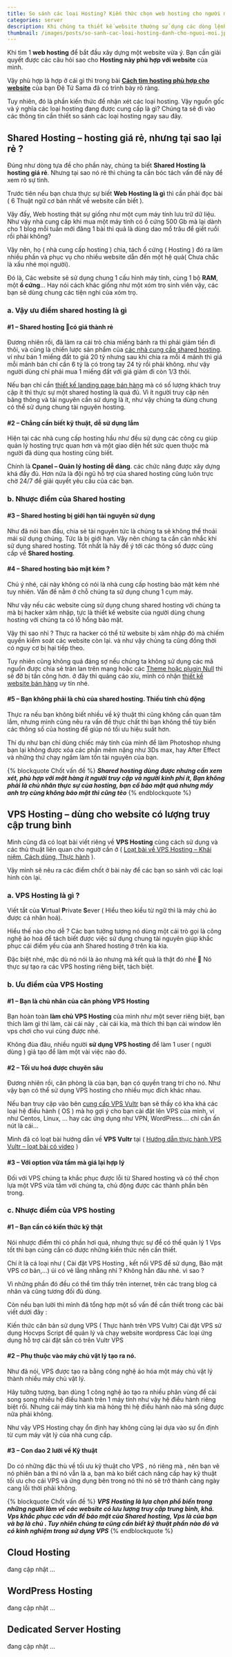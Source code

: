 ```yaml
---
title: So sánh các loại Hosting? Kiến thức chọn web hosting cho người mới
categories: server
description: Khi chúng ta thiết kế website thường sử dụng các dòng lệnh CSS để thay đổi va tùy biến giao diện.
thumbnail: /images/posts/so-sanh-cac-loai-hosting-danh-cho-nguoi-moi.jpeg
---
```



Khi tìm 1 **web hosting** để bắt đầu xây dựng một website vừa ý. Bạn cần giải quyết được các câu hỏi sao cho **Hosting này phù hợp với website** của mình.

Vậy phù hợp là hợp ở cái gì thì trong bài [**Cách tìm hosting phù hợp cho website**](#) của bạn Đệ Tứ Sama đã có trình bày rõ ràng.

Tuy nhiên, đó là phần kiến thức để nhận xét các loại hosting. Vậy nguồn gốc và ý nghĩa các loại hosting đang được cung cấp là gì? Chúng ta sẽ đi vào các thông tin cần thiết so sánh các loại hosting ngay sau đây.

## Shared Hosting – hosting giá rẻ, nhưng tại sao lại rẻ ?
Đúng như dòng tựa đề cho phần này, chúng ta biết **Shared Hosting là hosting giá rẻ**. Nhưng tại sao nó rẻ thì chúng ta cần bóc tách vấn đề này để xem rõ sự tình.

Trước tiên nếu bạn chưa thực sự biết **Web Hosting là gì** thì cần phải đọc bài ( 6 Thuật ngữ cơ bản nhất về website cần biết ).

Vậy đấy, Web hosting thật sự giống như một cụm  máy tính lưu trữ dữ liệu. Như vậy nhà cung cấp khi mua một máy tính có ổ cứng 500 Gb mà lại dành cho 1 blog mỗi tuần mới đăng 1 bài  thì quả là dùng dao mổ trâu để giết ruồi rồi phải không?

Vậy nên, họ ( nhà cung cấp hosting ) chia, tách ổ cứng ( Hosting ) đó ra làm nhiều phần và phục vụ cho nhiều website dẫn đến một hệ quả( Chưa chắc là xấu nhé mọi người).

Đó là, Các website sẽ sử dụng chung 1 cấu hình máy tính, cùng 1 bộ **RAM**, một **ổ cứng**… Hay nói cách khác giống như một xóm trọ sinh viên vậy, các bạn sẽ dùng chung các tiện nghi của xóm trọ.

### a. Vậy ưu điểm shared hosting là gì
#### #1 – Shared hosting có giá thành rẻ
Đương nhiên rồi, đã làm ra cái trò chia miếng bánh ra thì phải giảm tiền đi thôi, và cũng là chiến lược sản phẩm của [các nhà cung cấp shared hosting](#). ví như bán 1 miếng đất to giá 20 tỷ nhưng sau khi chia ra mỗi 4 mảnh thì giá mỗi mảnh bán chỉ cần 6 tỷ là có trong tay 24 tỷ rồi phải không. như vậy người dùng chỉ phải mua 1 miếng đất với giá giảm đi còn 1/3 thôi.

Nếu bạn chỉ cần [thiết kế landing page bán hàng](#) mà có số lượng khách truy cập ít thì thực sự một shared hosting là quá đủ. Vì  ít người truy cập nên băng thông và tài nguyên cần sử dụng là ít, như vậy chúng ta dùng chung có thể sử dụng chung tài nguyên hosting.

#### #2 – Chẳng cần biết kỹ thuật, dễ sử dụng lắm
Hiện tại các nhà cung cấp hosting hầu như đều sử dụng các công cụ giúp quản lý hosting trực quan hơn và một giao diện hết sức quen thuộc mà người đã dùng qua hosting cũng biết.

Chính là **Cpanel – Quản lý hosting dễ dàng**. các chức năng được xây dựng khá đầy đủ. Hơn nữa là đội ngũ hỗ trợ của shared hosting cũng luôn trực chờ 24/7 để giải quyết yêu cầu của các bạn.

### b. Nhược điểm của Shared hosting
#### #3 – Shared hosting bị giới hạn tài nguyên sử dụng
Như đã nói ban đầu, chia sẻ tài nguyên tức là chúng ta sẽ không thể thoải mái sử dụng chúng. Tức là bị giới hạn. Vậy nên chúng ta cần cân nhắc khi sử dụng shared hosting. Tốt nhất là hãy để ý tới các thông số được cũng cấp về **Shared hosting**.

#### #4 –  Shared hosting bảo mật kém ?
Chú ý nhé, cái này không có nói là nhà cung cấp hosting bảo mật kém nhé tuy nhiên. Vấn đề nằm ở chỗ chúng ta sử dụng chung 1 cụm máy.

Như vậy nếu các website cùng sử dụng chung shared hosting với chúng ta mà bị hacker xâm nhập, tực là thiết kế website của người dùng chung hosting với chúng ta có lỗ hổng bảo mật.

Vậy thì sao nhỉ ? Thực ra  hacker có thể từ website bị xâm nhập đó mà chiếm quyền kiểm soát các website còn lại. và như vậy chúng ta cũng đồng thời có nguy cơ bị hại tiếp theo.

Tuy nhiên cũng không quá đáng sợ nếu chúng ta không sử dụng các mã nguồn được chia sẻ tràn lan trên mạng hoặc các [Theme hoặc plugin Null](#) thì sẽ đỡ bị tấn công hơn. ở đây thì quảng cáo xíu, mình có nhận [thiết kế website bán hàng](#) uy tín nhé.

#### #5 – Bạn không phải là chủ của shared hosting. Thiếu tính chủ động
Thực ra nếu bạn không biết nhiều về kỹ thuật thì cũng không cần quan tâm lắm, nhưng mình cũng nêu ra vấn đề thực chất thì bạn không thể tùy biến các thông số của hosting để giúp nó tối ưu hiệu suất hơn.

Thí dụ như bạn chỉ dùng chiếc máy tính của mình để làm Photoshop nhưng bạn lại không được xóa các phần mêm nặng như 3Ds max, hay After Effect và những thứ chạy ngầm làm tốn tài nguyên của bạn.

 
{% blockquote Chốt vấn đề %}
***Shared hosting dùng được nhưng cần xem xét, phù hợp với mặt hàng ít người truy cập và người kinh phí ít, Bạn không phải là chủ nhân thực sự của hosting, bạn cố bảo mật quá nhưng mấy anh trọ cùng không bảo mật thì cũng tèo***
 {% endblockquote %}

## VPS Hosting – dùng cho website có lượng truy cập trung bình
Mình cũng đã có loạt bài viết riêng về **VPS Hosting** cùng cách sử dụng và các thủ thuật liên quan cho ngườ cần ở ( [Loạt bài về VPS Hosting  – Khái niệm, Cách dùng, Thực hành](#) ).

Vậy mình sẽ nêu ra các điểm chốt ở bài này để các bạn so sánh với các loại hình còn lại.

### a. VPS Hosting là gì ?
Viết tắt của **V**irtual **P**rivate **S**ever  ( Hiểu theo kiểu từ ngữ thì là máy chủ ảo được cá nhân hoá).

Hiểu thế nào cho dễ ? Các bạn tưởng tượng nó dùng một cái trò gọi là công nghệ ảo hoá để tách biết được việc sử dụng chung tài nguyên giúp khắc phục cái điểm yếu của anh Shared hosting ở trên kia kìa.

Đặc biệt nhé, mặc dù nó nói là ảo nhưng mà kết quả là thật đó nhé 🙂 Nó thực sự tạo ra các VPS hosting riêng biệt, tách biệt.

### b. Ưu điểm của VPS Hosting
#### #1 – Bạn là chủ nhân của căn phòng VPS Hosting
Bạn hoàn toàn **làm chủ VPS Hosting** của mình như một sever riêng biệt, bạn thích làm gì thì làm, cài cái này , cài cái kia, mà thích thì bạn cài window lên vps chơi cho vui cũng được nhé.

Không đùa đâu, nhiều người **sử dụng VPS hosting** để làm 1 user ( người dùng ) giả tạo để làm một vài việc nào đó.

#### #2 – Tối ưu hoá được chuyên sâu
Đương nhiên rồi, căn phòng là của bạn, bạn có quyền trang trí cho nó. Như vậy bạn có thể sử dụng VPS hosting cho nhiều mục đích khác nhau.

Nếu bạn truy cập vào bên [cung cấp VPS Vultr](#) bạn sẽ thấy có kha khá các loại hệ điều hành ( OS ) mà họ gợi ý cho bạn cài đặt lên VPS của mình, ví như Centos, Linux, … hay các ứng dụng như VPN, WordPress…. chỉ cần ấn nút là cái…

Mình đã có loạt bài hướng dẫn về **VPS Vultr** tại ( [Hướng dẫn thực hành VPS Vultr – loạt bài có video](#) )

#### #3 – Với option vừa tầm mà giá lại hợp lý
Đối với VPS chúng ta khắc phục được lỗi từ Shared hosting và có thể chọn lựa một VPS vừa tầm với chúng ta, chủ động được các thành phần bên trong.

### c. Nhược điểm của VPS hosting
#### #1 – Bạn cần có kiến thức kỹ thật
Nói nhược điểm thì có phần hơi quá, nhưng thực sự để có thể quản lý 1 Vps tốt thì bạn cũng cần có được những kiến thức nền cần thiết.

Chí ít là cá loại như ( Cài đặt VPS Hosting , kết nối VPS để sử dụng, Bảo mật VPS cơ bản,…) úi có vẻ lằng nhằng nhỉ ? Không hẳn đâu nhé. vì sao ?

Vì những phần đó đều có thể tìm thấy trên internet, trên các trang blog cá nhân và cũng tương đối đủ dùng.

Còn nếu bạn lười thì mình đã tổng hợp một số vấn đề cần thiết trong các bài viết dưới đây :

Kiến thức căn bản sử dụng VPS ( Thực hành trên VPS Vultr)
Cài đặt VPS sử dụng Hocvps Script để quản lý và chạy website wordpress
Các loại ứng dụng hỗ trợ cài đặt sẵn có trên Vultr VPS
#### #2 – Phụ thuộc vào máy chủ vật lý tạo ra nó.
Như đã nói, VPS được tạo ra bằng công nghệ ảo hóa một máy chủ vật lý thành nhiều máy chủ vật lý.

Hãy tưởng tượng, bạn dùng 1 công nghệ ảo tạo ra  nhiều phân vùng để cài song song nhiều hệ điều hành trên 1 máy tính như vậy hệ điều hành riêng biệt rồi. Nhưng cái máy tính kia mà hỏng thì hệ điều hành nào mà sống được nữa phải không.

Như vậy VPS Hosting chạy ổn định hay không cũng lại dựa vào sự ổn định từ cụm máy vật lý của nhà cung cấp.

#### #3 – Con dao 2 lưỡi về Kỹ thuật
Do có những đặc thù về tối ưu kỹ thuật cho VPS , nó riêng mà , nên bạn vẽ nó phiên bản a thì nó vẫn là a, bạn mà ko biết cách nâng cấp hay kỹ thuật tối ưu cho cái VPS và ứng dụng bên trong nó thì nó sẽ trở thành càng ngày cang lỗi thời phải không.

{% blockquote Chốt vấn đề %}
***VPS Hosting là lựa chọn phổ biến trong những người làm về các website có lưu lượng truy cập trung bình, khá. Vps khắc phục các vấn đề bảo mật của Shared hosting, Vps là của bạn và bạ là chủ
. Tuy nhiên chúng ta cũng cần biết kỹ thuật phần nào đó và có kinh nghiệm trong sử dụng VPS***
{% endblockquote %}
 

## Cloud Hosting
đang cập nhật …

 

## WordPress Hosting
đang cập nhật …

 

## Dedicated Server Hosting
đang cập nhật …

